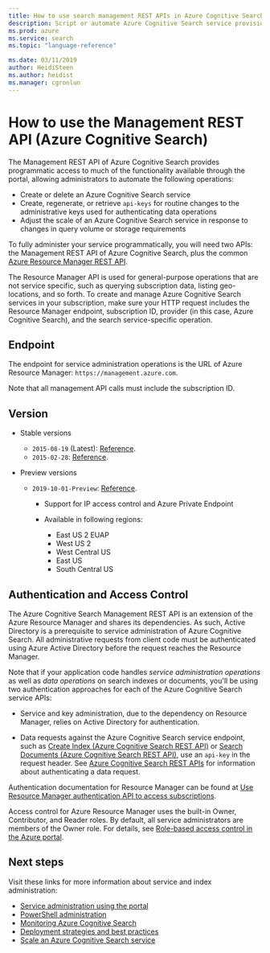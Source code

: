 ```yaml
---
title: How to use search management REST APIs in Azure Cognitive Search
description: Script or automate Azure Cognitive Search service provisioning, key management, or resource configuration using REST APIs and Resource Manager APIs.
ms.prod: azure
ms.service: search
ms.topic: "language-reference"

ms.date: 03/11/2019
author: HeidiSteen
ms.author: heidist
ms.manager: cgronlun
---
```


# How to use the Management REST API (Azure Cognitive Search)

The Management REST API of Azure Cognitive Search provides programmatic access to much of the functionality available through the portal, allowing administrators to automate the following operations:

-  Create or delete an Azure Cognitive Search service
-  Create, regenerate, or retrieve `api-keys` for routine changes to the administrative keys used for authenticating data operations
-  Adjust the scale of an Azure Cognitive Search service in response to changes in query volume or storage requirements

To fully administer your service programmatically, you will need two APIs: the Management REST API of Azure Cognitive Search, plus the common [Azure Resource Manager REST API](https://docs.microsoft.com/rest/api/searchmanagement/).

The Resource Manager API is used for general-purpose operations that are not service specific, such as querying subscription data, listing geo-locations, and so forth. To create and manage Azure Cognitive Search services in your subscription, make sure your HTTP request includes the Resource Manager endpoint, subscription ID, provider (in this case, Azure Cognitive Search), and the search service-specific operation.

## Endpoint

The endpoint for service administration operations is the URL of Azure Resource Manager: `https://management.azure.com`.

Note that all management API calls must include the subscription ID.

## Version

- Stable versions

    - `2015-08-19` (Latest): [Reference](https://github.com/Azure/azure-rest-api-specs/tree/master/specification/search/resource-manager/Microsoft.Search/stable/2015-08-19).
    - `2015-02-28`: [Reference](https://github.com/Azure/azure-rest-api-specs/tree/master/specification/search/resource-manager/Microsoft.Search/stable/2015-02-28).

- Preview versions

    - `2019-10-01-Preview`: [Reference](https://github.com/Azure/azure-rest-api-specs/tree/master/specification/search/resource-manager/Microsoft.Search/preview/2019-10-01-preview).
    
        - Support for IP access control and Azure Private Endpoint
        - Available in following regions:

            - East US 2 EUAP
            - West US 2
            - West Central US
            - East US
            - South Central US

## Authentication and Access Control

The Azure Cognitive Search Management REST API is an extension of the Azure Resource Manager and shares its dependencies. As such, Active Directory is a prerequisite to service administration of Azure Cognitive Search. All administrative requests from client code must be authenticated using Azure Active Directory before the request reaches the Resource Manager.

Note that if your application code handles *service administration operations* as well as *data operations* on search indexes or documents, you'll be using two authentication approaches for each of the Azure Cognitive Search service APIs:

-   Service and key administration, due to the dependency on Resource Manager, relies on Active Directory for authentication.

-   Data requests against the Azure Cognitive Search service endpoint, such as [Create Index &#40;Azure Cognitive Search REST API&#41;](https://docs.microsoft.com/rest/api/searchservice/create-index) or [Search Documents &#40;Azure Cognitive Search REST API&#41;](https://docs.microsoft.com/rest/api/searchservice/search-documents), use an `api-key` in the request header. See [Azure Cognitive Search REST APIs](https://docs.microsoft.com/rest/api/searchservice/) for information about authenticating a data request.

Authentication documentation for Resource Manager can be found at [Use Resource Manager authentication API to access subscriptions](https://docs.microsoft.com/azure/azure-resource-manager/resource-manager-api-authentication).

Access control for Azure Resource Manager uses the built-in Owner, Contributor, and Reader roles. By default, all service administrators are members of the Owner role. For details, see [Role-based access control in the Azure portal](https://docs.microsoft.com/azure/search/search-security-rbac).

## Next steps

Visit these links for more information about service and index administration:

- [Service administration using the portal](https://docs.microsoft.com/azure/search/search-manage)
- [PowerShell administration](https://docs.microsoft.com/azure/search/search-manage-powershell)
- [Monitoring Azure Cognitive Search](https://docs.microsoft.com/azure/search/search-monitor-usage)
- [Deployment strategies and best practices](https://docs.microsoft.com/azure/search/search-performance-optimization)
- [Scale an Azure Cognitive Search service](https://docs.microsoft.com/azure/search/search-capacity-planning)
